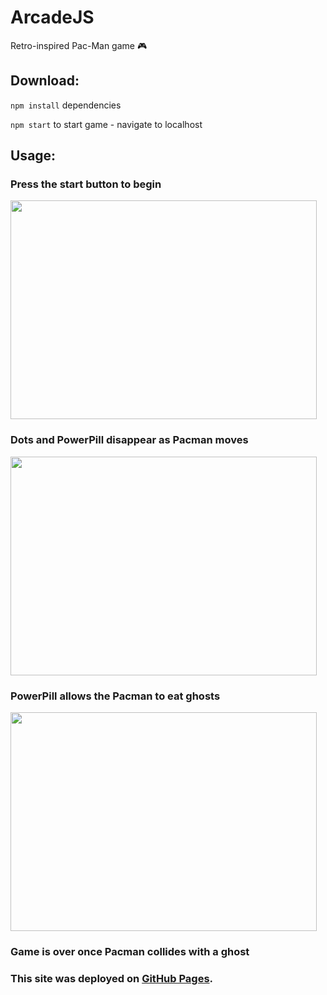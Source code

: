 # ArcadeJS

Retro-inspired Pac-Man game 🎮

## Download:

`npm install` dependencies

`npm start` to start game - navigate to localhost

## Usage:

### Press the start button to begin

 <img src="https://user-images.githubusercontent.com/38336934/97514613-c7810200-1954-11eb-893e-72dd96bee0fc.png" width="490" height="350">

### Dots and PowerPill disappear as Pacman moves

 <img src="https://user-images.githubusercontent.com/38336934/97514580-b46e3200-1954-11eb-9fd4-7ebd30aeb07e.png" width="490" height="350">

### PowerPill allows the Pacman to eat ghosts

 <img src="https://user-images.githubusercontent.com/38336934/97514574-af10e780-1954-11eb-9926-c51fa4aecc5f.png" width="490" height="350">

### Game is over once Pacman collides with a ghost

### This site was deployed on [GitHub Pages](https://fancystacks.github.io/vuejs-meteorology/).
